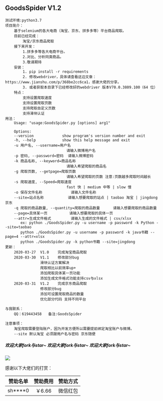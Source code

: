 ## GoodsSpider V1.2

	测试环境:python3.7
	项目简介：
		基于selenium的各大电商（淘宝、京东、拼多多等）平台商品爬取。
		目前已经完成：
			淘宝/京东商品爬取
		接下来开发：
			1.拼多多等各大电商平台。
			2.对比、分析同类商品。
			3.敬请期待
		安装：
			1. pip install -r requirements
			2. 修改webdriver，具体请查看这边文章：https://www.jianshu.com/p/368be2cc6ca1，感谢大佬的分享。
			3. 或者获取本目录下已经修改好的webdriver 版本V70.0.3809.100（64 位）
		特点：
			支持设置爬取速度
			支持设置爬取页数
			支持爬取自定义页数
			支持滑块认证
	用法：
		Usage: "usage:GoodsSpider.py [options] arg1"
	
		Options:
	  	--version             show program's version number and exit
	  	-h, --help            show this help message and exit
	  	-u 用户名, --username=用户名
	                        	请输入微博用户名
	  	-p 密码, --password=密码  请输入微博密码
	  	-k 商品名称, --keyword=商品名称
	                        	请输入希望爬取的商品名
	  	-g 爬取页数, --getpage=爬取页数
	                        	请输入希望爬取的页数 注意:页数越多爬取时间越长
	  	-s 爬取速度, --Speed=爬取速度
	                        	fast 快 | medium 中等 | slow 慢
	  	-o 保存文件名称             请输入文件名称
	  	--site=站点名称           请输入想要爬取的站点 | taobao 淘宝 | jingdong 京东
	  	-q 爬取的商品数量, --quantity=爬取的商品数量      请输入想要爬取的商品数量
	  	--page=具体某一页          请输入想要爬取的具体一页
	  	--attr=生成文件格式         请输入生成的文件格式 | csv/xlsx
	       ex: python ./GoodsSpider.py -u username -p password -k Python --site=taobao
	       python ./GoodsSpider.py -u username -p password -k java书籍 --page=4 --attr=xlsx
	       python ./GoodsSpider.py -k python书籍 --site=jingdong
	更新：
		2020-03-27	V1.0	完成淘宝商品爬取
		2020-03-30	V1.1	修改部分bug
					滑块认证方案解决
					爬取相比以前效率up+
					添加爬取具体某一页功能 
					添加生成文件格式功能支持csv与xlsx
		2020-03-31	V1.2	完成京东商品爬取
					修改部分bug
					添加可设置爬取商品的数量
					优化部分代码 支持不同平台
							
	与我联系：
		QQ：619443458   备注:GoodsSpider
	
	注意事项：
		淘宝爬取需要登陆账户，因为开发方便所以需要提前绑定淘宝账户与微博。
		--site 默认淘宝 必须跟用户名与密码 京东随便
##### 欢迎大家fork与star~  欢迎大家fork与star~  欢迎大家fork与star~

![](https://i.loli.net/2020/03/27/cKx7ePL5HYalSA4.png)

感谢以下大佬们的打赏：

| 赞助名单 | 赞助费用 | 赞助方式 |
| :------: | :------: | :------: |
| sh****0  |  ￥6.66  | 微信红包 |